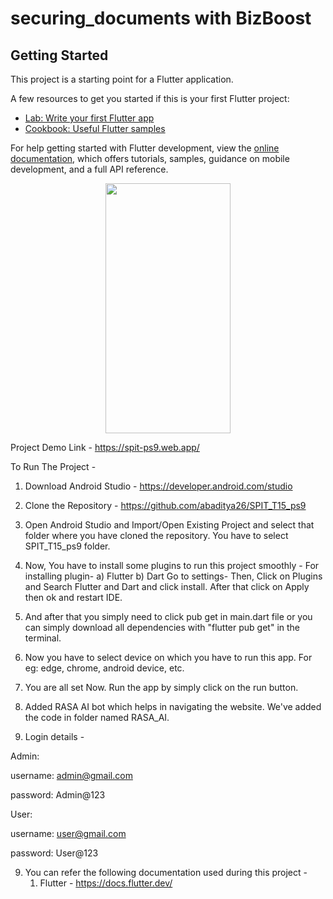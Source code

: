 # securing_documents with BizBoost


## Getting Started

This project is a starting point for a Flutter application.

A few resources to get you started if this is your first Flutter project:

- [Lab: Write your first Flutter app](https://docs.flutter.dev/get-started/codelab)
- [Cookbook: Useful Flutter samples](https://docs.flutter.dev/cookbook)

For help getting started with Flutter development, view the
[online documentation](https://docs.flutter.dev/), which offers tutorials,
samples, guidance on mobile development, and a full API reference.


<p align="center">
<img src="https://user-images.githubusercontent.com/69450294/206444726-c47e42b6-c123-4994-8244-ea7006c6852a.jpg" data-canonical-src="https://user-images.githubusercontent.com/69450294/206444726-c47e42b6-c123-4994-8244-ea7006c6852a.jpg" width="200" height="400" />
</p>


Project Demo Link - https://spit-ps9.web.app/


To Run The Project -
1. Download Android Studio - https://developer.android.com/studio

2. Clone the Repository - https://github.com/abaditya26/SPIT_T15_ps9

3. Open Android Studio and Import/Open Existing Project and select that folder where you have cloned the repository. You have to select SPIT_T15_ps9 folder.

4. Now, You have to install some plugins to run this project smoothly -
    For installing plugin-
        a) Flutter
        b) Dart
    Go to settings-
    Then, Click on Plugins and Search Flutter and Dart and click install.
    After that click on Apply then ok and restart IDE.
   
5. And after that you simply need to click pub get in main.dart file or you can simply download all dependencies with "flutter pub get" in the terminal.

6. Now you have to select device on which you have to run this app. For eg: edge, chrome, android device, etc.

7. You are all set Now. Run the app by simply click on the run button.

8. Added RASA AI bot which helps in navigating the website. We've added the code in folder named RASA_AI.

8. Login details - 

Admin:

username: admin@gmail.com

password: Admin@123

User:

username: user@gmail.com

password: User@123

9. You can refer the following documentation used during this project -
    1. Flutter - https://docs.flutter.dev/
    
   
